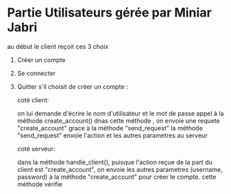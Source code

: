 # Partie Utilisateurs gérée par Miniar Jabri
au début le client reçoit ces 3 choix
1. Créer un compte
2. Se connecter
3. Quitter
   s'il choisit de créer un compte :

   coté client:
   
   on lui demande d'écrire le nom d'utilisateur et le mot de passe
   appel à la méthode create_account()
   dnas cette méthode , on envoie une requete "create_account" grace à la méthode "send_request"
   la méthode "send_request" envoie l'action et les autres parametres au serveur

   coté serveur:

   dans la méthode handle_client(), puisque l'action reçue de la part du client est "create_account", on envoie les autres parametres (username, password) à la méthode "create_account" pour créer le compte. cette méthode vérifie   
   
